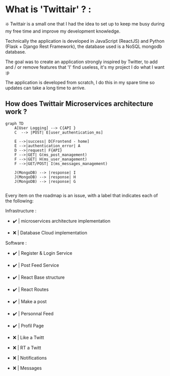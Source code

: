 # What is 'Twittair' ? : 

❇️ Twittair is a small one that I had the idea to set up to keep me busy during my free time and improve my development knowledge.

Technically the application is developed in JavaScript (ReactJS) and Python (Flask + Django Rest Framework), the database used is a NoSQL mongodb database.

The goal was to create an application strongly inspired by Twitter, to add and / or remove features that 'I' find useless, it's my project I do what I want :p


The application is developed from scratch, I do this in my spare time so updates can take a long time to arrive.
## How does Twittair Microservices architecture work ? 
```mermaid
graph TD    
    A[User Logging] --> C{API }
    C  --> |POST| E[user_authentication_ms]
    
    E -->|success| D[Frontend - home]
    E -->|authentication_error| A 
    D -->|request| F{API} 
    F -->|GET| G(ms_post_management)
    F -->|GET| H(ms_user_management)
    F -->|GET/POST| I(ms_messages_management)

    J(MongoDB) --> |response| I
    J(MongoDB) --> |response| H
    J(MongoDB) --> |response| G
    
```

<!-- ## Project Roadmap
```mermaid
mindmap
  root((Twittair))
    Users
        Follow
            Be follow
        Certified user ? 
        restrictions
            block 
                be blocked
            mute
                be muted
            report
                be reported
    interactions
            Publish a twitt
            Like a twitt
            rt a twitt
            update their profil
            chat with other users
            register/login/logout
    Notification 
        messages
        mentions
        new follow
    Posts
      Create a post
        Reply in a post 
      Actions on a post : 
        Delete a post
        drafts
```
 -->

Every item on the roadmap is an issue, with a label that indicates each of the following:



Infrastructure : 

- ✔️ | microservices architecture implementation

- ❌️ | Database Cloud implementation    


Software : 

- ✔️ | Register & Login Service

- ✔️ | Post Feed Service

- ✔️ | React Base structure

- ✔️ | React Routes

- ✔️ | Make a post

- ✔️ | Personnal Feed

- ✔️ | Profil Page

- ❌️ | Like a Twitt

- ❌️ | RT a Twitt

- ❌️ | Notifications

- ❌️ | Messages



